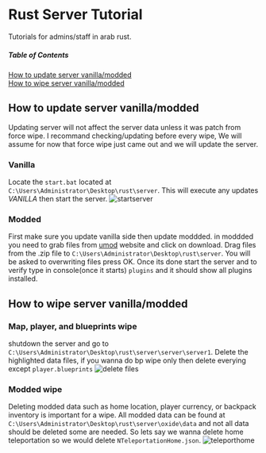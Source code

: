 # Rust Server Tutorial
Tutorials for admins/staff in arab rust.

##### Table of Contents  
[How to update server vanilla/modded](#headers)  
[How to wipe server vanilla/modded](#headers) 
<a name="headers"/>
## How to update server vanilla/modded
Updating server will not affect the server data unless it was patch from force wipe. I recommand checking/updating before every wipe, We will assume for now that force wipe just came out and we will update the server.
### Vanilla
Locate the `start.bat` located at `C:\Users\Administrator\Desktop\rust\server`. This will execute any updates *VANILLA* then start the server.
![startserver](https://user-images.githubusercontent.com/51522724/109436435-f6110580-7a38-11eb-8988-136a89c6d05c.JPG)

### Modded
First make sure you update vanilla side then update moddded. in moddded you need to grab files from [umod](https://umod.org/games/rust) website and click on download. Drag files from the .zip file to `C:\Users\Administrator\Desktop\rust\server`. You will be asked to overwriting files press OK. Once its done start the server and to verify type in console(once it starts) `plugins` and it should show all plugins installed.
## How to wipe server vanilla/modded

### Map, player, and blueprints wipe
shutdown the server and go to `C:\Users\Administrator\Desktop\rust\server\server\server1`. Delete the highlighted data files, if you wanna do bp wipe only then delete everying except `player.blueprints`
![delete files](https://user-images.githubusercontent.com/51522724/109436840-0629e480-7a3b-11eb-8604-9d666b2bbc87.JPG)


### Modded wipe
Deleting modded data such as home location, player currency, or backpack inventory is important for a wipe. All modded data can be found at `C:\Users\Administrator\Desktop\rust\server\oxide\data` and not all data should be deleted some are needed. So lets say we wanna delete home teleportation so we would delete `NTeleportationHome.json`.
![teleporthome](https://user-images.githubusercontent.com/51522724/109436946-bef02380-7a3b-11eb-8ad4-51a8ec0177e8.JPG)

